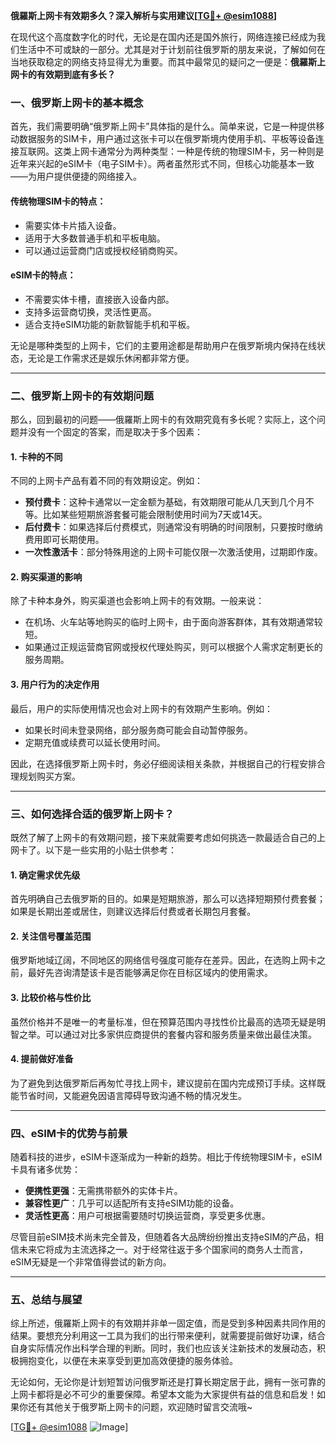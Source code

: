 **俄羅斯上网卡有效期多久？深入解析与实用建议[[TG💪+ @esim1088](https://t.me/s/esim1088)]**

在现代这个高度数字化的时代，无论是在国内还是国外旅行，网络连接已经成为我们生活中不可或缺的一部分。尤其是对于计划前往俄罗斯的朋友来说，了解如何在当地获取稳定的网络支持显得尤为重要。而其中最常见的疑问之一便是：**俄羅斯上网卡的有效期到底有多长？**

### 一、俄罗斯上网卡的基本概念

首先，我们需要明确“俄罗斯上网卡”具体指的是什么。简单来说，它是一种提供移动数据服务的SIM卡，用户通过这张卡可以在俄罗斯境内使用手机、平板等设备连接互联网。这类上网卡通常分为两种类型：一种是传统的物理SIM卡，另一种则是近年来兴起的eSIM卡（电子SIM卡）。两者虽然形式不同，但核心功能基本一致——为用户提供便捷的网络接入。

#### 传统物理SIM卡的特点：
- 需要实体卡片插入设备。
- 适用于大多数普通手机和平板电脑。
- 可以通过运营商门店或授权经销商购买。

#### eSIM卡的特点：
- 不需要实体卡槽，直接嵌入设备内部。
- 支持多运营商切换，灵活性更高。
- 适合支持eSIM功能的新款智能手机和平板。

无论是哪种类型的上网卡，它们的主要用途都是帮助用户在俄罗斯境内保持在线状态，无论是工作需求还是娱乐休闲都非常方便。

---

### 二、俄罗斯上网卡的有效期问题

那么，回到最初的问题——俄羅斯上网卡的有效期究竟有多长呢？实际上，这个问题并没有一个固定的答案，而是取决于多个因素：

#### 1. 卡种的不同
不同的上网卡产品有着不同的有效期设定。例如：
- **预付费卡**：这种卡通常以一定金额为基础，有效期限可能从几天到几个月不等。比如某些短期旅游套餐可能会限制使用时间为7天或14天。
- **后付费卡**：如果选择后付费模式，则通常没有明确的时间限制，只要按时缴纳费用即可长期使用。
- **一次性激活卡**：部分特殊用途的上网卡可能仅限一次激活使用，过期即作废。

#### 2. 购买渠道的影响
除了卡种本身外，购买渠道也会影响上网卡的有效期。一般来说：
- 在机场、火车站等地购买的临时上网卡，由于面向游客群体，其有效期通常较短。
- 如果通过正规运营商官网或授权代理处购买，则可以根据个人需求定制更长的服务周期。

#### 3. 用户行为的决定作用
最后，用户的实际使用情况也会对上网卡的有效期产生影响。例如：
- 如果长时间未登录网络，部分服务商可能会自动暂停服务。
- 定期充值或续费可以延长使用时间。

因此，在选择俄罗斯上网卡时，务必仔细阅读相关条款，并根据自己的行程安排合理规划购买方案。

---

### 三、如何选择合适的俄罗斯上网卡？

既然了解了上网卡的有效期问题，接下来就需要考虑如何挑选一款最适合自己的上网卡了。以下是一些实用的小贴士供参考：

#### 1. 确定需求优先级
首先明确自己去俄罗斯的目的。如果是短期旅游，那么可以选择短期预付费套餐；如果是长期出差或居住，则建议选择后付费或者长期包月套餐。

#### 2. 关注信号覆盖范围
俄罗斯地域辽阔，不同地区的网络信号强度可能存在差异。因此，在选购上网卡之前，最好先咨询清楚该卡是否能够满足你在目标区域内的使用需求。

#### 3. 比较价格与性价比
虽然价格并不是唯一的考量标准，但在预算范围内寻找性价比最高的选项无疑是明智之举。可以通过对比多家供应商提供的套餐内容和服务质量来做出最佳决策。

#### 4. 提前做好准备
为了避免到达俄罗斯后再匆忙寻找上网卡，建议提前在国内完成预订手续。这样既能节省时间，又能避免因语言障碍导致沟通不畅的情况发生。

---

### 四、eSIM卡的优势与前景

随着科技的进步，eSIM卡逐渐成为一种新的趋势。相比于传统物理SIM卡，eSIM卡具有诸多优势：
- **便携性更强**：无需携带额外的实体卡片。
- **兼容性更广**：几乎可以适配所有支持eSIM功能的设备。
- **灵活性更高**：用户可根据需要随时切换运营商，享受更多优惠。

尽管目前eSIM技术尚未完全普及，但随着各大品牌纷纷推出支持eSIM的产品，相信未来它将成为主流选择之一。对于经常往返于多个国家间的商务人士而言，eSIM无疑是一个非常值得尝试的新方向。

---

### 五、总结与展望

综上所述，俄羅斯上网卡的有效期并非单一固定值，而是受到多种因素共同作用的结果。要想充分利用这一工具为我们的出行带来便利，就需要提前做好功课，结合自身实际情况作出科学合理的判断。同时，我们也应该关注新技术的发展动态，积极拥抱变化，以便在未来享受到更加高效便捷的服务体验。

无论如何，无论你是计划短暂访问俄罗斯还是打算长期定居于此，拥有一张可靠的上网卡都将是必不可少的重要保障。希望本文能为大家提供有益的信息和启发！如果你还有其他关于俄罗斯上网卡的问题，欢迎随时留言交流哦~

[[TG💪+ @esim1088](https://t.me/s/esim1088) ![Image](https://i.postimg.cc/4NQfJmqS/Snipaste-2025-05-13-00-14-12.png)]